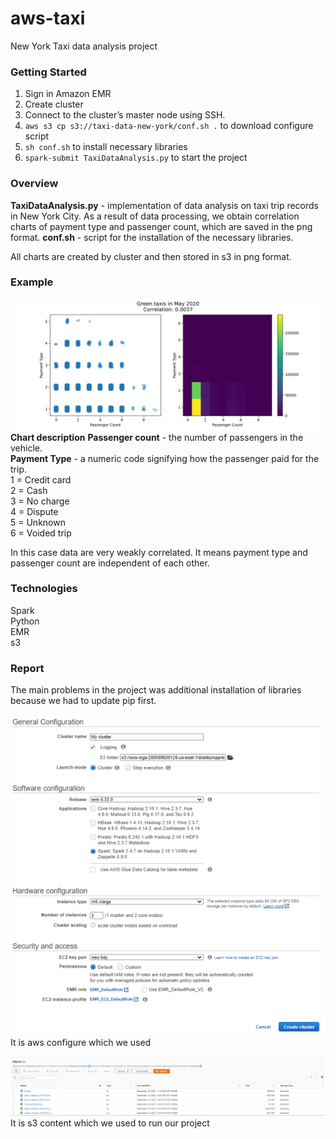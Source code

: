 # aws-taxi
New York Taxi data analysis project

### Getting Started
1. Sign in Amazon EMR
2. Create cluster
3. Connect to the cluster’s master node using SSH.
4. ```aws s3 cp s3://taxi-data-new-york/conf.sh .```  to download configure script
5. ```sh conf.sh``` to install necessary libraries
6. ```spark-submit TaxiDataAnalysis.py``` to start the project

### Overview
**TaxiDataAnalysis.py** - implementation of data analysis on taxi trip records in New York City. As a result of data processing, we obtain correlation charts of payment type and passenger count, which are saved in the png format. 
**conf.sh** - script for the installation of the necessary libraries.

All charts are created by cluster and then stored in s3 in png format.

### Example
![ExampleChart](./Assets/242089473_1784395795097112_5840287843245164300_n.png)
**Chart description**
**Passenger count** - the number of passengers in the vehicle. \
**Payment Type** - a numeric code signifying how the passenger paid for the trip. \
1 = Credit card \
2 = Cash \
3 = No charge \
4 = Dispute \
5 = Unknown \
6 = Voided trip

In this case data are very weakly correlated. It means payment type and passenger count are independent of each other.

### Technologies
Spark \
Python \
EMR \
s3

### Report
The main problems in the project was additional installation of libraries because we had to update pip first. 

![clusterConfig](./Assets/clusterConfig.png)
It is aws configure which we used

![s3Content](./Assets/s3Content.png)
It is s3 content which we used to run our project